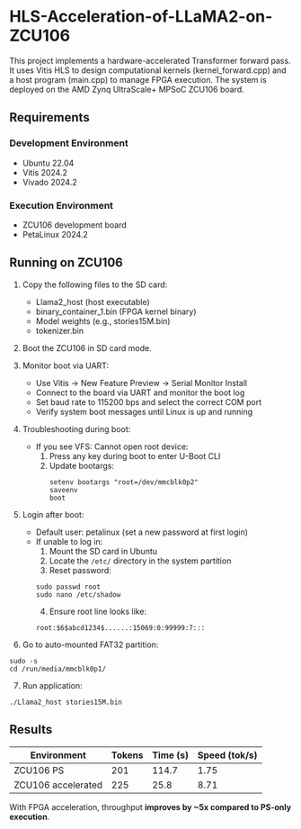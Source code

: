 # HLS-Acceleration-of-LLaMA2-on-ZCU106

This project implements a hardware-accelerated Transformer forward pass.
It uses Vitis HLS to design computational kernels (kernel_forward.cpp) and a host program (main.cpp) to manage FPGA execution. The system is deployed on the AMD Zynq UltraScale+ MPSoC ZCU106 board.

## Requirements

### Development Environment

- Ubuntu 22.04
- Vitis 2024.2
- Vivado 2024.2

### Execution Environment

- ZCU106 development board
- PetaLinux 2024.2

## Running on ZCU106

1. Copy the following files to the SD card:
    - Llama2_host (host executable)
    - binary_container_1.bin (FPGA kernel binary)
    - Model weights (e.g., stories15M.bin)
    - tokenizer.bin

2. Boot the ZCU106 in SD card mode.

3. Monitor boot via UART:
    - Use Vitis → New Feature Preview → Serial Monitor Install
    - Connect to the board via UART and monitor the boot log
    - Set baud rate to 115200 bps and select the correct COM port
    - Verify system boot messages until Linux is up and running

4. Troubleshooting during boot:
    - If you see VFS: Cannot open root device:
      1. Press any key during boot to enter U-Boot CLI
      2. Update bootargs:
          ```
          setenv bootargs "root=/dev/mmcblk0p2"
          saveenv
          boot
          ```

5. Login after boot:
    - Default user: petalinux (set a new password at first login)
    - If unable to log in:
      1. Mount the SD card in Ubuntu
      2. Locate the ```/etc/``` directory in the system partition
      3. Reset password:
        ```
        sudo passwd root
        sudo nano /etc/shadow
        ```
      4. Ensure root line looks like:
        ```
        root:$6$abcd1234$......:15069:0:99999:7:::
        ```

6. Go to auto-mounted FAT32 partition:
  ```
  sudo -s
  cd /run/media/mmcblk0p1/
  ```

7. Run application:
  ```
  ./Llama2_host stories15M.bin
  ```

## Results

| Environment | Tokens | Time (s) | Speed (tok/s) |
| ----------- | ------ | -------- | ------------- |
| ZCU106 PS   | 201    | 114.7    | 1.75          |
| ZCU106 accelerated | 225    | 25.8     | 8.71          |

With FPGA acceleration, throughput **improves by ~5x compared to PS-only execution**.
